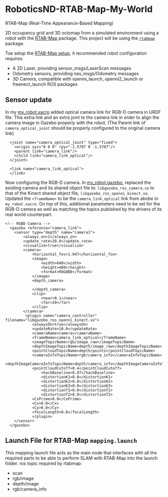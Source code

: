 # RoboticsND-RTAB-Map-My-World
RTAB-Map (Real-Time Appearance-Based Mapping) 

2D occupancy grid and 3D octomap from a simulated environment using a robot with the [RTAB-Map](http://wiki.ros.org/rtabmap_ros) package. This project will be using the [`rtabmap`](http://wiki.ros.org/rtabmap_ros) package.

Toe setup the [RTAB-Map setup](http://wiki.ros.org/rtabmap_ros/Tutorials/SetupOnYourRobot), it recommended robot configuration requires:

* A 2D Laser, providing sensor_msgs/LaserScan messages
* Odometry sensors, providing nav_msgs/Odometry messages
* 3D Camera, compatible with openni_launch, openni2_launch or freenect_launch ROS packages

## Sensor update
In my [my_robot.xacro]() added optical camera link for RGB-D camera in URDF file. This extra link and an extra joint to the camera link in order to align the camera image in Gazebo properly with the robot. (The Parent link of `camera_optical_joint` should be properly configured to the original camera link)
```xacro
  <joint name="camera_optical_joint" type="fixed">
    <origin xyz="0 0 0" rpy="-1.5707 0 -1.5707"/>
    <parent link="camera_link"/>
    <child link="camera_link_optical"/>
  </joint>

  <link name="camera_link_optical">
  </link>
```

Now configuring the RGB-D camera. In [my_robot.gazebo](), replaced the existing camera and its shared object file to:
`libgazebo_ros_camera.so` to that of the Kinect shared object file, `libgazebo_ros_openni_kinect.so`. Updated the `<frameName>` to be the `camera_link_optical` link from abobe in `my_robot.xacro`. On top of this, additional parameters need to be set for the RGB-D camera as well as matching the topics published by the drivers of its real world counterpart.

```xacro
<!-- RGBD Camera -->
  <gazebo reference="camera_link">
    <sensor type="depth" name="camera1">
        <always_on>1</always_on>
        <update_rate>20.0</update_rate>
        <visualize>true</visualize>             
        <camera>
            <horizontal_fov>1.047</horizontal_fov>  
            <image>
                <width>640</width>
                <height>480</height>
                <format>R8G8B8</format>
            </image>
            <depth_camera>

            </depth_camera>
            <clip>
                <near>0.1</near>
                <far>20</far>
            </clip>
        </camera>
         <plugin name="camera_controller" filename="libgazebo_ros_openni_kinect.so">
            <alwaysOn>true</alwaysOn>
            <updateRate>10.0</updateRate>
            <cameraName>camera</cameraName>
            <frameName>camera_link_optical</frameName>                   
            <imageTopicName>rgb/image_raw</imageTopicName>
            <depthImageTopicName>depth/image_raw</depthImageTopicName>
            <pointCloudTopicName>depth/points</pointCloudTopicName>
            <cameraInfoTopicName>rgb/camera_info</cameraInfoTopicName>              
            <depthImageCameraInfoTopicName>depth/camera_info</depthImageCameraInfoTopicName>            
            <pointCloudCutoff>0.4</pointCloudCutoff>                
                <hackBaseline>0.07</hackBaseline>
                <distortionK1>0.0</distortionK1>
                <distortionK2>0.0</distortionK2>
                <distortionK3>0.0</distortionK3>
                <distortionT1>0.0</distortionT1>
                <distortionT2>0.0</distortionT2>
            <CxPrime>0.0</CxPrime>
            <Cx>0.0</Cx>
            <Cy>0.0</Cy>
            <focalLength>0.0</focalLength>
            </plugin>
    </sensor>
  </gazebo>
```


## Launch File for RTAB-Map `mapping.launch`
This mapping launch file acts as the main node that interfaces with all the required parts to be able to perform SLAM with RTAB-Map into the launch folder.
ros topic required by rtabmap:

* scan
* rgb/image
* depth/image
* rgb/camera_info


